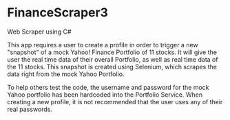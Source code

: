 # FinanceScraper3
Web Scraper using C#

This app requires a user to create a profile in order to trigger a new "snapshot" of a mock Yahoo! Finance Portfolio of 11 stocks. It will give the user the real time data of their overall Portfolio, as well as real time data of the 11 stocks. This snapshot is created using Selenium, which scrapes the data right from the mock Yahoo Portfolio.

To help others test the code, the username and password for the mock Yahoo portfolio has been hardcoded into the Portfolio Service. When creating a new profile, it is not recommended that the user uses any of their real passwords. 
